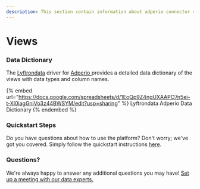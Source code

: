 ```yaml
---
description: This section contain information about adperio connector views information
---
```


# Views

### Data Dictionary

The [Lyftrondata](https://www.lyftrondata.com/) driver for [Adperio](https://www.lyftrondata.com/integration/Adperio/)[ ](https://www.lyftrondata.com/integration/adperio/)provides a detailed data dictionary of the views with data types and column names.

{% embed url="https://docs.google.com/spreadsheets/d/1EoQp9Z4ngUXAAPO7n5ei-t-Xl0iagGniVo3z44BWSYM/edit?usp=sharing" %}
Lyftrondata Adperio Data Dictionary
{% endembed %}

### Quickstart Steps

Do you have questions about how to use the platform? Don't worry; we've got you covered. Simply follow the quickstart instructions [here](../../../../quickstart-steps.md).

### Questions? <a href="#questions" id="questions"></a>

We're always happy to answer any additional questions you may have! [Set up a meeting with our data experts.](https://www.lyftrondata.com/book-a-meeting/)


